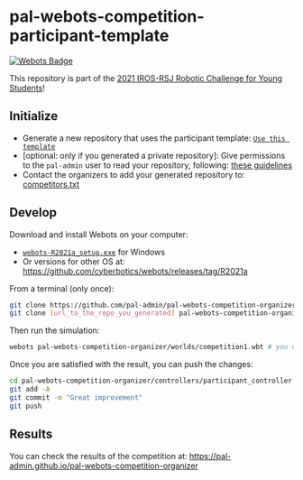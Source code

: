 # pal-webots-competition-participant-template

[![Webots Badge](https://badgen.net/badge/icon/Rankings?label=Webots)](https://cyberbotics.github.io/webots-competition-organizer-template/)

This repository is part of the [2021 IROS-RSJ Robotic Challenge for Young Students](https://roboticslab-uc3m.github.io/challenge-iros2021)!

## Initialize

- Generate a new repository that uses the participant template: [`Use this template`](https://github.com/pal-admin/pal-webots-competition-participant-template/generate)
- \[optional: only if you generated a private repository\]: Give permissions to the `pal-admin` user to read your repository, following: [these guidelines](https://docs.github.com/en/free-pro-team@latest/github/administering-a-repository/managing-teams-and-people-with-access-to-your-repository#inviting-a-team-or-person)
- Contact the organizers to add your generated repository to: [competitors.txt](https://github.com/pal-admin/pal-webots-competition-organizer/blob/master/competitors.txt)

## Develop

Download and install Webots on your computer:

- [`webots-R2021a_setup.exe`](https://github.com/cyberbotics/webots/releases/download/R2021a/webots-R2021a_setup.exe) for Windows
- Or versions for other OS at: <https://github.com/cyberbotics/webots/releases/tag/R2021a>

From a terminal (only once):

```bash
git clone https://github.com/pal-admin/pal-webots-competition-organizer.git
git clone [url_to_the_repo_you_generated] pal-webots-competition-organizer/controllers/participant_controller
```

Then run the simulation:

```bash
webots pal-webots-competition-organizer/worlds/competition1.wbt # you can change `competition1.wbt` for any other map
```

Once you are satisfied with the result, you can push the changes:
```bash
cd pal-webots-competition-organizer/controllers/participant_controller
git add -A
git commit -m "Great improvement"
git push
```

## Results

You can check the results of the competition at: <https://pal-admin.github.io/pal-webots-competition-organizer>
